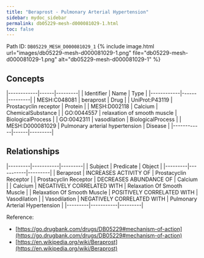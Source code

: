 ```yaml
---
title: "Beraprost - Pulmonary Arterial Hypertension"
sidebar: mydoc_sidebar
permalink: db05229-mesh-d000081029-1.html
toc: false 
---
```



Path ID: `DB05229_MESH_D000081029_1`
{% include image.html url="images/db05229-mesh-d000081029-1.png" file="db05229-mesh-d000081029-1.png" alt="db05229-mesh-d000081029-1" %}

## Concepts

|------------|------|---------|
| Identifier | Name | Type    |
|------------|------|---------|
| MESH:C048081 | beraprost | Drug |
| UniProt:P43119 | Prostacyclin receptor | Protein |
| MESH:D002118 | Calcium | ChemicalSubstance |
| GO:0044557 | relaxation of smooth muscle | BiologicalProcess |
| GO:0042311 | vasodilation | BiologicalProcess |
| MESH:D000081029 | Pulmonary arterial hypertension | Disease |
|------------|------|---------|

## Relationships

|---------|-----------|---------|
| Subject | Predicate | Object  |
|---------|-----------|---------|
| Beraprost | INCREASES ACTIVITY OF | Prostacyclin Receptor |
| Prostacyclin Receptor | DECREASES ABUNDANCE OF | Calcium |
| Calcium | NEGATIVELY CORRELATED WITH | Relaxation Of Smooth Muscle |
| Relaxation Of Smooth Muscle | POSITIVELY CORRELATED WITH | Vasodilation |
| Vasodilation | NEGATIVELY CORRELATED WITH | Pulmonary Arterial Hypertension |
|---------|-----------|---------|

Reference: 
  - [https://go.drugbank.com/drugs/DB05229#mechanism-of-action](https://go.drugbank.com/drugs/DB05229#mechanism-of-action)
  - [https://en.wikipedia.org/wiki/Beraprost](https://en.wikipedia.org/wiki/Beraprost)
